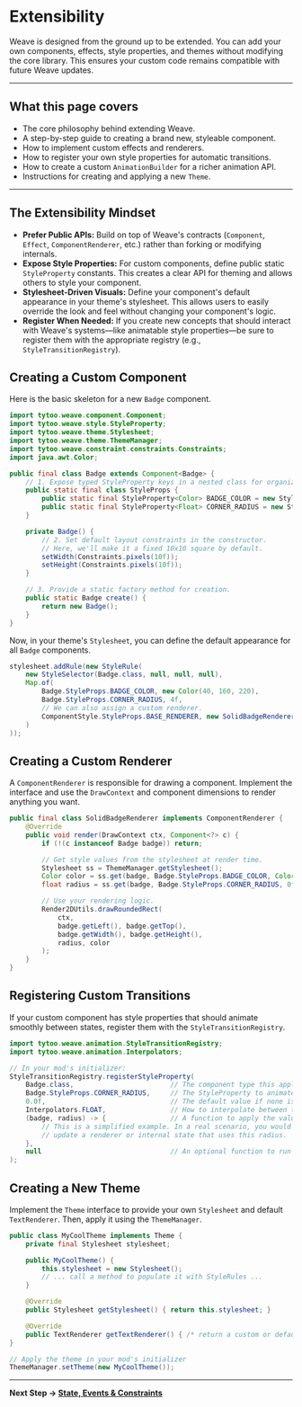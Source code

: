 # Extensibility

Weave is designed from the ground up to be extended. You can add your own components, effects, style properties, and themes without modifying the core library. This ensures your custom code remains compatible with future Weave updates.

---

## What this page covers

- The core philosophy behind extending Weave.
- A step-by-step guide to creating a brand new, styleable component.
- How to implement custom effects and renderers.
- How to register your own style properties for automatic transitions.
- How to create a custom `AnimationBuilder` for a richer animation API.
- Instructions for creating and applying a new `Theme`.

---

## The Extensibility Mindset

- **Prefer Public APIs:** Build on top of Weave's contracts (`Component`, `Effect`, `ComponentRenderer`, etc.) rather than forking or modifying internals.
- **Expose Style Properties:** For custom components, define public static `StyleProperty` constants. This creates a clear API for theming and allows others to style your component.
- **Stylesheet-Driven Visuals:** Define your component's default appearance in your theme's stylesheet. This allows users to easily override the look and feel without changing your component's logic.
- **Register When Needed:** If you create new concepts that should interact with Weave's systems—like animatable style properties—be sure to register them with the appropriate registry (e.g., `StyleTransitionRegistry`).

## Creating a Custom Component

Here is the basic skeleton for a new `Badge` component.

```java
import tytoo.weave.component.Component;
import tytoo.weave.style.StyleProperty;
import tytoo.weave.theme.Stylesheet;
import tytoo.weave.theme.ThemeManager;
import tytoo.weave.constraint.constraints.Constraints;
import java.awt.Color;

public final class Badge extends Component<Badge> {
    // 1. Expose typed StyleProperty keys in a nested class for organization.
    public static final class StyleProps {
        public static final StyleProperty<Color> BADGE_COLOR = new StyleProperty<>("badge.color", Color.class);
        public static final StyleProperty<Float> CORNER_RADIUS = new StyleProperty<>("badge.radius", Float.class);
    }

    private Badge() {
        // 2. Set default layout constraints in the constructor.
        // Here, we'll make it a fixed 10x10 square by default.
        setWidth(Constraints.pixels(10f));
        setHeight(Constraints.pixels(10f));
    }

    // 3. Provide a static factory method for creation.
    public static Badge create() {
        return new Badge();
    }
}
```

Now, in your theme's `Stylesheet`, you can define the default appearance for all `Badge` components.

```java
stylesheet.addRule(new StyleRule(
    new StyleSelector(Badge.class, null, null, null),
    Map.of(
        Badge.StyleProps.BADGE_COLOR, new Color(40, 160, 220),
        Badge.StyleProps.CORNER_RADIUS, 4f,
        // We can also assign a custom renderer.
        ComponentStyle.StyleProps.BASE_RENDERER, new SolidBadgeRenderer()
    )
));
```

## Creating a Custom Renderer

A `ComponentRenderer` is responsible for drawing a component. Implement the interface and use the `DrawContext` and component dimensions to render anything you want.

```java
public final class SolidBadgeRenderer implements ComponentRenderer {
    @Override
    public void render(DrawContext ctx, Component<?> c) {
        if (!(c instanceof Badge badge)) return;

        // Get style values from the stylesheet at render time.
        Stylesheet ss = ThemeManager.getStylesheet();
        Color color = ss.get(badge, Badge.StyleProps.BADGE_COLOR, Color.RED);
        float radius = ss.get(badge, Badge.StyleProps.CORNER_RADIUS, 0f);

        // Use your rendering logic.
        Render2DUtils.drawRoundedRect(
            ctx,
            badge.getLeft(), badge.getTop(),
            badge.getWidth(), badge.getHeight(),
            radius, color
        );
    }
}
```

## Registering Custom Transitions

If your custom component has style properties that should animate smoothly between states, register them with the `StyleTransitionRegistry`.

```java
import tytoo.weave.animation.StyleTransitionRegistry;
import tytoo.weave.animation.Interpolators;

// In your mod's initializer:
StyleTransitionRegistry.registerStyleProperty(
    Badge.class,                        // The component type this applies to
    Badge.StyleProps.CORNER_RADIUS,     // The StyleProperty to animate
    0.0f,                               // The default value if none is found
    Interpolators.FLOAT,                // How to interpolate between two float values
    (badge, radius) -> {                // A function to apply the value during animation
        // This is a simplified example. In a real scenario, you would
        // update a renderer or internal state that uses this radius.
    },
    null                                // An optional function to run on finish
);
```

## Creating a New Theme

Implement the `Theme` interface to provide your own `Stylesheet` and default `TextRenderer`. Then, apply it using the `ThemeManager`.

```java
public class MyCoolTheme implements Theme {
    private final Stylesheet stylesheet;

    public MyCoolTheme() {
        this.stylesheet = new Stylesheet();
        // ... call a method to populate it with StyleRules ...
    }

    @Override
    public Stylesheet getStylesheet() { return this.stylesheet; }

    @Override
    public TextRenderer getTextRenderer() { /* return a custom or default font */ }
}

// Apply the theme in your mod's initializer
ThemeManager.setTheme(new MyCoolTheme());
```

---

**Next Step → [State, Events & Constraints](state-events-constraints.md)**
